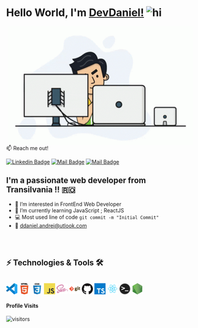 # Hello World, I'm [DevDaniel!](https://portfolio.ddaniel.ro) <img src="https://user-images.githubusercontent.com/1303154/88677602-1635ba80-d120-11ea-84d8-d263ba5fc3c0.gif" width="28px" alt="hi"> 
    
<img align="right" alt="GIF" src="https://github.com/ddaniel90/ddaniel90/blob/main/programmer.gif?raw=true" width="500" height="320" />
<br />

:mailbox: Reach me out!

 [![Linkedin Badge](https://img.shields.io/badge/-andreidaniel-0e76a8?style=flat&labelColor=0e76a8&logo=linkedin&logoColor=white)](https://www.linkedin.com/in/andreidaniel/) 
 [![Mail Badge](https://img.shields.io/badge/-@calvin_omu-FFB344?style=flat&labelColor=FFB344&logo=instagram&logoColor=white)](https://www.instagram.com/calvin_omu/) 
 [![Mail Badge](https://img.shields.io/badge/-ddaniel.andrei-c0392b?style=flat&labelColor=c0392b&logo=gmail&logoColor=white)](mailto:mailto:ddaniel.andrei@outlook.com)



## I'm a passionate web developer from Transilvania !! 🇷🇴
 - :dart: I’m interested in FrontEnd Web Developer
 - :memo: I’m currently learning JavaScript ; ReactJS
 - :computer: Most used line of code 
       `git commit -m "Initial Commit"`
 - 📧 ddaniel.andrei@utlook.com

<br />
<br />

## ⚡ Technologies & Tools 🛠️

<br/>
<code><img height="30" title="Visual Studio Code" src="https://raw.githubusercontent.com/github/explore/80688e429a7d4ef2fca1e82350fe8e3517d3494d/topics/visual-studio-code/visual-studio-code.png"></code>
<code><img height="30" title="HTML" src="https://raw.githubusercontent.com/github/explore/80688e429a7d4ef2fca1e82350fe8e3517d3494d/topics/html/html.png"></code>
<code><img height="30" title="CSS" src="https://raw.githubusercontent.com/github/explore/80688e429a7d4ef2fca1e82350fe8e3517d3494d/topics/css/css.png"></code>
<code><img height="30" title="JavaScript" src="https://raw.githubusercontent.com/github/explore/80688e429a7d4ef2fca1e82350fe8e3517d3494d/topics/javascript/javascript.png"></code>
<code><img height="30" title="SASS" src="https://raw.githubusercontent.com/github/explore/80688e429a7d4ef2fca1e82350fe8e3517d3494d/topics/sass/sass.png"></code>
<code><img height="30" title="Git" src="https://raw.githubusercontent.com/github/explore/80688e429a7d4ef2fca1e82350fe8e3517d3494d/topics/git/git.png"></code>
<code><img height="30" title="GitHub" src="https://raw.githubusercontent.com/github/explore/78df643247d429f6cc873026c0622819ad797942/topics/github/github.png"></code>
<code><img height="30" title="TypeScript" src="https://raw.githubusercontent.com/github/explore/80688e429a7d4ef2fca1e82350fe8e3517d3494d/topics/typescript/typescript.png"></code>
<code><img height="30" title="React" src="https://raw.githubusercontent.com/github/explore/80688e429a7d4ef2fca1e82350fe8e3517d3494d/topics/react/react.png"></code>
<code><img height="30" title="Terminal" src="https://raw.githubusercontent.com/github/explore/80688e429a7d4ef2fca1e82350fe8e3517d3494d/topics/terminal/terminal.png"></code>
<code><img height="30" title="Node" src="https://raw.githubusercontent.com/github/explore/80688e429a7d4ef2fca1e82350fe8e3517d3494d/topics/nodejs/nodejs.png"></code>


#### Profile Visits 

![visitors](https://visitor-badge.glitch.me/badge?page_id=ddaniel90.ddaniel90)
